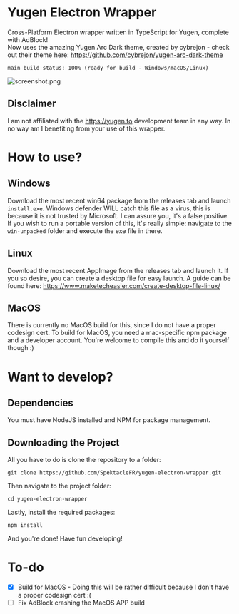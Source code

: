 # Yugen Electron Wrapper
Cross-Platform Electron wrapper written in TypeScript for Yugen, complete with AdBlock!  
Now uses the amazing Yugen Arc Dark theme, created by cybrejon - check out their theme here: https://github.com/cybrejon/yugen-arc-dark-theme  
```
main build status: 100% (ready for build - Windows/macOS/Linux)
```
![screenshot.png](https://github.com/SpektacleFR/yugen-electron-wrapper/blob/f1fcbd2aaf98414e534668bd768ed601e107e4e2/home.png)

## Disclaimer
I am not affiliated with the https://yugen.to development team in any way.  In no way am I benefiting from your use of this wrapper.

# How to use?
## Windows
Download the most recent win64 package from the releases tab and launch `install.exe`.  Windows defender WILL catch this file as a virus, this is because it is not trusted by Microsoft.  I can assure you, it's a false positive.
If you wish to run a portable version of this, it's really simple: navigate to the `win-unpacked` folder and execute the exe file in there.

## Linux
Download the most recent AppImage from the releases tab and launch it.  If you so desire, you can create a desktop file for easy launch.  A guide can be found here: https://www.maketecheasier.com/create-desktop-file-linux/

## MacOS
There is currently no MacOS build for this, since I do not have a proper codesign cert.  To build for MacOS, you need a mac-specific npm package and a developer account.  You're welcome to compile this and do it yourself though :)

# Want to develop?
## Dependencies
You must have NodeJS installed and NPM for package management.

## Downloading the Project

All you have to do is clone the repository to a folder:
```
git clone https://github.com/SpektacleFR/yugen-electron-wrapper.git
```
Then navigate to the project folder:
```
cd yugen-electron-wrapper
```
Lastly, install the required packages:
```
npm install
```
And you're done!  Have fun developing!

# To-do

- [x] Build for MacOS - Doing this will be rather difficult because I don't have a proper codesign cert :(
- [ ] Fix AdBlock crashing the MacOS APP build
